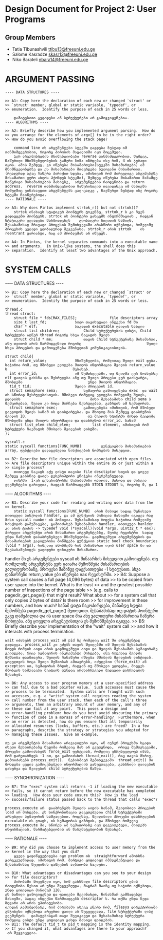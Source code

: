 Design Document for Project 2: User Programs
============================================

## Group Members

* Tatia Tibunashvili <ttibu13@freeuni.edu.ge>
* Salome Kasradze <skasr13@freeuni.edu.ge>
* Niko Barateli <nbara14@freeuni.edu.ge>



ARGUMENT PASSING
================

	---- DATA STRUCTURES ----

	>> A1: Copy here the declaration of each new or changed `struct' or
	>> `struct' member, global or static variable, `typedef', or
	>> enumeration.  Identify the purpose of each in 25 words or less.

		დამატებითი ცვლადები ან სტრუქტურები არ გამოგვიყენებია.
	---- ALGORITHMS ----

	>> A2: Briefly describe how you implemented argument parsing.  How do
	>> you arrange for the elements of argv[] to be in the right order?
	>> How do you avoid overflowing the stack page?

		command line ის არგუმენტები სტეკში ლაგდება ზუსტად იმ თანმიმდევრობით, როგორც პირობის მაგალითში იყო მოცემული.
		ჯერ არგუმენტების მნიშვნელობები reverse თანმიმდევრობით, შემდეგ, ჩაწერილი მნიშნვნელობების ჯამური ზომა იზრდება ისე რომ, 4 ის ჯერადი იყოს. ამის შემდეგ, კი იწერება მისამართები(სტეკში მისამართები) ამ მნიშნველობებზე და ეს მისამართები მთავრდება ნულოვანი მისამართით. (რეალურად აქაც ჩაწერა პირიქით ხდება, იმისთვის რომ პირველივე არგუმენტზე მისამართი უფრო ახლოს ჰქონდეს სტეკში), შემდეგ იწერება მისამართი მანამდე ჩაწერილი მისამართების მასივზე,  არგუმენტების რაოდენობა და return address.  reverse თანმიმდევრობით ჩაწერისთვის თავიდანვე იმ მასივში რომელშიც ვინახავდით არგუმენტებს ცალ-ცალკე , ჩავწერეთ ზუსტად ისე როგორც სტეკში ჩაიწერებოდა.  
	---- RATIONALE ----

	>> A3: Why does Pintos implement strtok_r() but not strtok()?
		strtok ინახავს სტატიკურ პოინტერს ტოკენზე, strtok_r ს კი ჩვენ გადავცემთ პოინტერს. strtok ის პოინტერი გასცემს ინფორმმაციას , რადგან სტატიკური ცვლადები წარმოადგნეს 	გლობალური სთეითის ნაწილს, შესაბამისად მრავალი პროცესის შემთხვევაში არასწორი იქნებოდა, რომელიმე პროცესის ცვლადი გლობალურად შეგვენახა. strtok_r არის strtok 	 ის reentrant ვარიანტი, რაც ამ პრობლემას არ იწვევს.

	>> A4: In Pintos, the kernel separates commands into a executable name
	>> and arguments.  In Unix-like systems, the shell does this
	>> separation.  Identify at least two advantages of the Unix approach.

SYSTEM CALLS
============

---- DATA STRUCTURES ----

	>> B1: Copy here the declaration of each new or changed `struct' or
	>> `struct' member, global or static variable, `typedef', or
	>> enumeration.  Identify the purpose of each in 25 words or less.

	thread.c
	thread struct:
	    struct file * fds[MAX_FILES];              	file descriptors array 
	    size_t last_fd;				ბოლო თავისუფალი ინდექსი fd ში
	    char * elf;					ნაკადის executable ფაილის სახელი
	    struct list children;			Child სტრუქტურების ლისტი, Child სტრუქტურა აღწერ thread როგორც სხვა ნაკადის შვილს
	    struct child * me;				თავის Child სტრუქტურაზე მისამართი, ანუ თვითონ არის წარმოდგენილი როგორც 								შვილი სხვა პროცესის და გამოიყენება მშობელთან კომუნიკაციისთვის.

	struct child{
	  int return_value;				მნიშვნელობა, რომლითაც შვილი exit დება. საჭიროა რომ, თუ მშობელი ელოდება მიიღოს ინფორმაცია შვილის return_value ს 								შესახებ.
	  int error_id;					იმ შემთხვევაში, თუ შვილმა ვერ მოახერხე elf ფაილის გახსნა და შესრულება ანუ თუ შვილი პროცესი ვერ დაისტარტა, მშობლემა	 							უნდა მიიღოს ინფორმაცია.
	  tid_t tid;					შვილი პროცესის id.
	  struct semaphore sema;			სემაფორა გამოიყენება exec  და wait ის სწორად შესრულებისთვის. მშობელი რომელიც ელოდება რომელიმე შვილს, ცდილობს 								მისი შესაბამისი child sema ს  შემცირებას, შვილი კი როცა მორჩება შესრულებას, გაზრდის ამ სემაფორას.
	  struct semaphore exec;			გამოიყენება იმისთვის, რომ მშობელი დაელოდოს შვილს სანამ ის დაისტარტება. და მხოლოდ მას შემდეგ დააბრუნოს შვილის ID. 							თუ შვილის სტარტში მოხდა შეცდომა მშობელმა უნდა მიიღოს ინფორმაცია და დააბრუნოს error_id. სანამ 
	  struct list_elem child_elem;			list element, იმისთვის რომ სტრუქტურა ჩაემატოს მშობლის შვილების ლისტში.
	};
	
	syscall.c
	static syscall functions[FUNC_NUMB]     	ფუნქციების მისამართების array, ფუნქციები დალაგებულია სისქოლების ნომრების მიხედვით.

	>> B2: Describe how file descriptors are associated with open files.
	>> Are file descriptors unique within the entire OS or just within a
	>> single process?
		თითოეულ ნაკადს აქვ ლისტი თავისი file desctiptor სთვის და ყოველ შემდეგ გახსნილ ფაილს დესქრიპტორი ენიჭება ინკრემენტულად.
		ლისტში  i-ურ დესკრიპტორზე შესაბამისი ფაილია, მენოლე და პირველ ელემენტები ცარიელია, რადგან წარმოადგენს STDIN STDOUT ს, როგორც 0, და 1

---- ALGORITHMS ----

	>> B3: Describe your code for reading and writing user data from the
	>> kernel.
		static syscall functions[FUNC_NUMB]  არის მასივი სადაც შენახული თითოეული სისქოლის handler, და ამ ფუნქციის პოზიცია მასივში იგივეა რაც მისი syscall number ის პოზიცია. შესაბამისად როდესა საჭიროა რომელიმე სისქოლის დამუშავება, გამოიძახებ შესაბამისი handler, თითოეული hanlder კი არის ტიპის -> typedef void (*syscall)(void *args, uint32_t * eax); პირველი არგუმენტი არის მისამართი არგუმენტებზე, მეორე რეგისტრი  სადაც უნდა ჩაწეროს დასაბრუნებელი მნიშვნელობა. გადმოცემული არგუმენტების და მისამართების ვალიდურობა მოწმდება ფუნქციით static bool check_boundaries (void * args), რომელიც ამოწმებს რომ მისამართი იყოს user space ში და შეესაბამებოდეს ვალიდური ფიზიკური მისამართი.
handler ში ეს არგუმენტები syscall ის შინაარსის მიხედვით გამოიყენება. თუ რომელიმე არგუმენტმა ვერ გაიარა შემოწმება მისამართების ვალიდურობაზე, პროცესი მაშინვე დაექსითდება -1 სტატუსით. სხვა დანარჩენი return_value ები იწერება eax რეგისტრში.
	>> B4: Suppose a system call causes a full page (4,096 bytes) of data
	>> to be copied from user space into the kernel.  What is the least
	>> and the greatest possible number of inspections of the page table
	>> (e.g. calls to pagedir_get_page()) that might result?  What about
	>> for a system call that only copies 2 bytes of data?  Is there room
	>> for improvement in these numbers, and how much?
	სანამ დატა ჩაკოპირდება, მანამდე ხდება შემოწმება pagedir_get_page() მეთოდით. შესაბამისად თუ დატის პოინტერი უკვე დამეპილია და ის user space შია ანუ ვალიდური მისამართია ჩაწერა მოხდება. ანუ ყოველი არგუმეტისთვის ეს შემოწმებები იგივეა. 
	>> B5: Briefly describe your implementation of the "wait" system call
	>> and how it interacts with process termination.
	
	wait იძახებს process_wait იმ pid ზე რომელიც wait ში არგუმენტად გადაეცა. process_wait კი ეძებს თავის შვილებში იმ შვილის შესაბამის ნოუდს რომლის აიდი არის გადმოცემული აიდი და შვილის შესაბამის სემაფორაზე ვეითდება. როცა სემაფორის ინკრემენტი მოხდება, ანუ როდესაც შვილმა მუშაობა დაამთავრა, შვილის ჩანაწერი იშლება მშობლის შვილების ლისტიდან. ყოველთვის როცა შვილი მუშაობას ამთავრებს, იძულებით (force_exit) ან exception ით, სემაფორას ზრდის, რადგან თუ მშობელი ელოდება, მიეცეს მშობელს საშუალება შეიტყოს თუნდაც არასასრუველი შედეგით დასრულების შესახებ.

	>> B6: Any access to user program memory at a user-specified address
	>> can fail due to a bad pointer value.  Such accesses must cause the
	>> process to be terminated.  System calls are fraught with such
	>> accesses, e.g. a "write" system call requires reading the system
	>> call number from the user stack, then each of the call's three
	>> arguments, then an arbitrary amount of user memory, and any of
	>> these can fail at any point.  This poses a design and
	>> error-handling problem: how do you best avoid obscuring the primary
	>> function of code in a morass of error-handling?  Furthermore, when
	>> an error is detected, how do you ensure that all temporarily
	>> allocated resources (locks, buffers, etc.) are freed?  In a few
	>> paragraphs, describe the strategy or strategies you adopted for
	>> managing these issues.  Give an example.

	თუ კი არგუმენტის მისამართი არავალიდური იყო, ან იუზერ პროცესმა სცადა ისეთი მეხსირებაზე წვდომა რომელიც მას არ ეკუთვნოდა,  ორივე შემთვხევაში, პროცესი გამოიძახებს force_exit ფუნქციას, რომელიც უზრუნველყოფს იმას, რომ დარეთარნდეს -1 ით, და გამოიძახოს thread_exit(), რაც თავის მხრივ, გამოიძახებს process_exit().  ნებისმიერ შემთხვევაში  thread_exit() ში მოხდება ყველა გამოყენებული ინფორმაციის გასუფთავება, გახსნილი ფაილების დახურვა და შვილების child სტრუქტურების წაშლა. 

---- SYNCHRONIZATION ----

	>> B7: The "exec" system call returns -1 if loading the new executable
	>> fails, so it cannot return before the new executable has completed
	>> loading.  How does your code ensure this?  How is the load
	>> success/failure status passed back to the thread that calls "exec"?
	
	process_execute არ  დააბრუნებს შვილის აიდის სანამ, შვილობილი პროცესის load არ მოხდება. ეს სინქრონიზაცია გაკეთებულია child სტრუქტურაში არსებული სემაფორის საშუალებით. როდესაც, შვილობილი პროცესი დაასრულების executable ის ლოადს, ის სემაფორას გაზრდის, და მშობელი რომელიც process_execute ში, სწორეს ამ სემაფორაზე იყო დავეითებული, მიიღებს ინფორმაციას, წარმატებულობის ან წარუმატებლობის შესახებ.
---- RATIONALE ----

	>> B9: Why did you choose to implement access to user memory from the
	>> kernel in the way that you did?
		ყველა გადაწყვეტილება იყო problem ის  straightforward ამოხსნა გარვკეულწილად. იმისთვის რომ, მარტივი ყოფილიყო იმპლემენტაცია და შესაბამისად შეცდომის დაშვების ალბათობა ნაკლები. 

	>> B10: What advantages or disadvantages can you see to your design
	>> for file descriptors?
		პირობაში მოცემული იყო, რომ გახსნილი file descriptors ების რაოდენობა წესით არ უნდა შეგვეზღუდა, მაგრამ მაინც თუ საჭირო იქნებოდა, უნდა ყოფილიყო მინიმუმ 128.
	ეს ნაწილი გამოვიყენეთ და ფაილები შევინახეთ, წინასწარ გამზადებულ მასივში, სადაც ინდექსი წარმოადგენს descriptor ს. რა თქმა უნდა ზედა ზღვარი არ არის უპირატესობა. 
	იქიდან გამომდინარე, რომ პირობაში ასევე ეწერა რომ, filesys დირექტორიაში უმჯობესი იქნებოდა არცერთი ფაილი არ შეგვეცვალა, file სტრუქტურაში ლისტ ელემენტის 	დამატებისგან თავი შევიკავეთ და შესაბამისად სტრუქტურა რომელიც ლისტი უნდა ყოფილიყო გახდა მასივი ფაილების. 
	>> B11: The default tid_t to pid_t mapping is the identity mapping.
	>> If you changed it, what advantages are there to your approach?
	 არ შეგვიცვლია.

	
